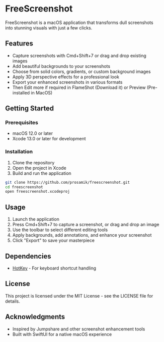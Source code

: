 # FreeScreenshot

FreeScreenshot is a macOS application that transforms dull screenshots into stunning visuals with just a few clicks.

## Features

- Capture screenshots with Cmd+Shift+7 or drag and drop existing images
- Add beautiful backgrounds to your screenshots
- Choose from solid colors, gradients, or custom background images
- Apply 3D perspective effects for a professional look
- Export your enhanced screenshots in various formats
- Then Edit more if required in FlameShot (Download it) or Preview (Pre-installed in MacOS)

## Getting Started

### Prerequisites

- macOS 12.0 or later
- Xcode 13.0 or later for development

### Installation

1. Clone the repository
2. Open the project in Xcode
3. Build and run the application

```bash
git clone https://github.com/prosamik/freescreenshot.git
cd freescreenshot
open freescreenshot.xcodeproj
```

## Usage

1. Launch the application
2. Press Cmd+Shift+7 to capture a screenshot, or drag and drop an image
3. Use the toolbar to select different editing tools
4. Apply backgrounds, add annotations, and enhance your screenshot
5. Click "Export" to save your masterpiece

## Dependencies

- [HotKey](https://github.com/soffes/HotKey) - For keyboard shortcut handling

## License

This project is licensed under the MIT License - see the LICENSE file for details.

## Acknowledgments

- Inspired by Jumpshare and other screenshot enhancement tools
- Built with SwiftUI for a native macOS experience 